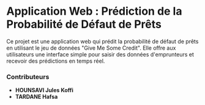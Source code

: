 # Application Web : Prédiction de la Probabilité de Défaut de Prêts
Ce projet est une application web qui prédit la probabilité de défaut de prêts en utilisant le jeu de données "Give Me Some Credit". Elle offre aux utilisateurs une interface simple pour saisir des données d'emprunteurs et recevoir des prédictions en temps réel.

### Contributeurs
- **HOUNSAVI Jules Koffi**
- **TARDANE Hafsa**  

 
